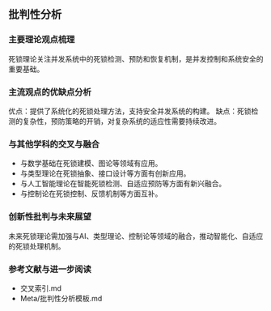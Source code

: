 ## 批判性分析

### 主要理论观点梳理

死锁理论关注并发系统中的死锁检测、预防和恢复机制，是并发控制和系统安全的重要基础。

### 主流观点的优缺点分析

优点：提供了系统化的死锁处理方法，支持安全并发系统的构建。
缺点：死锁检测的复杂性，预防策略的开销，对复杂系统的适应性需要持续改进。

### 与其他学科的交叉与融合

- 与数学基础在死锁建模、图论等领域有应用。
- 与类型理论在死锁抽象、接口设计等方面有创新应用。
- 与人工智能理论在智能死锁检测、自适应预防等方面有新兴融合。
- 与控制论在死锁控制、反馈机制等方面互补。

### 创新性批判与未来展望

未来死锁理论需加强与AI、类型理论、控制论等领域的融合，推动智能化、自适应的死锁处理机制。

### 参考文献与进一步阅读

- 交叉索引.md
- Meta/批判性分析模板.md
